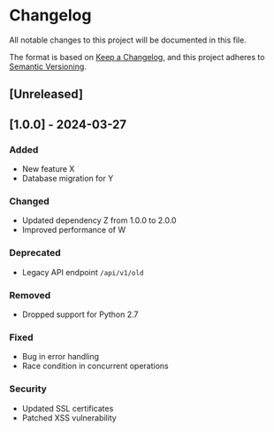 # Changelog
All notable changes to this project will be documented in this file.

The format is based on [Keep a Changelog](https://keepachangelog.com/en/1.0.0/),
and this project adheres to [Semantic Versioning](https://semver.org/spec/v2.0.0.html).

## [Unreleased]

## [1.0.0] - 2024-03-27
### Added
- New feature X
- Database migration for Y

### Changed
- Updated dependency Z from 1.0.0 to 2.0.0
- Improved performance of W

### Deprecated
- Legacy API endpoint `/api/v1/old`

### Removed
- Dropped support for Python 2.7

### Fixed
- Bug in error handling
- Race condition in concurrent operations

### Security
- Updated SSL certificates
- Patched XSS vulnerability
